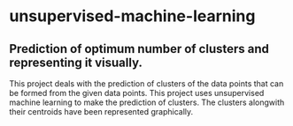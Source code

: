 # unsupervised-machine-learning

## Prediction of optimum number of clusters and representing it visually.

This project deals with the prediction of clusters of the data points that can be formed from the given data points. This project uses unsupervised machine learning to make the prediction of clusters.
The clusters alongwith their centroids have been represented graphically.
